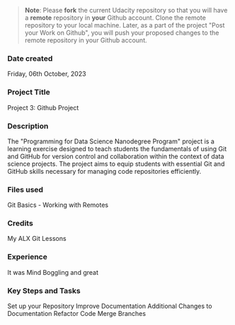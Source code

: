 >**Note**: Please **fork** the current Udacity repository so that you will have a **remote** repository in **your** Github account. Clone the remote repository to your local machine. Later, as a part of the project "Post your Work on Github", you will push your proposed changes to the remote repository in your Github account.

### Date created
Friday, 06th October, 2023

### Project Title
Project 3: Github Project

### Description
The "Programming for Data Science Nanodegree Program" project is a learning exercise designed to teach students the fundamentals of using Git and GitHub for version control and collaboration within the context of data science projects. The project aims to equip students with essential Git and GitHub skills necessary for managing code repositories efficiently.

### Files used
Git Basics - Working with Remotes

### Credits
My ALX Git Lessons

### Experience
It was Mind Boggling and great

### Key Steps and Tasks
Set up your Repository
Improve Documentation
Additional Changes to Documentation
Refactor Code
Merge Branches


